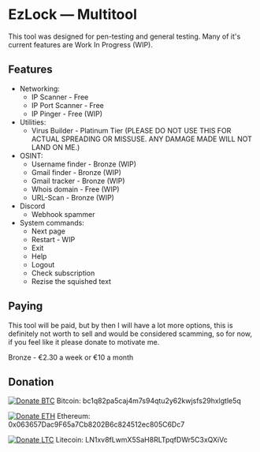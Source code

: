 # EzLock — Multitool
This tool was designed for pen-testing and general testing. Many of it's current features
are Work In Progress (WIP).

## Features  
- Networking:
  - IP Scanner - Free
  - IP Port Scanner - Free
  - IP Pinger - Free (WIP)
- Utilities:
  - Virus Builder - Platinum Tier (PLEASE DO NOT USE THIS FOR ACTUAL SPREADING OR MISSUSE. ANY DAMAGE MADE WILL NOT LAND ON ME.)
- OSINT:
  - Username finder - Bronze (WIP)
  - Gmail finder - Bronze (WIP)
  - Gmail tracker - Bronze (WIP)
  - Whois domain - Free (WIP)
  - URL-Scan - Bronze (WIP)
- Discord
  - Webhook spammer
- System commands:
  - Next page
  - Restart - WIP
  - Exit
  - Help
  - Logout
  - Check subscription
  - Rezise the squished text

## Paying
This tool will be paid, but by then I will have a lot more options, this is definitely not worth to sell and would be considered scamming, so for now, if you feel like it please donate to motivate me.

Bronze - €2.30 a week or €10 a month

## Donation
[![Donate BTC](https://img.shields.io/badge/Donate-BTC-orange?logo=bitcoin&style=flat-square)](#btc)
Bitcoin: bc1q82pa5caj4m7s94qtu2y62kwjsfs29hxlgtle5q

[![Donate ETH](https://img.shields.io/badge/Donate-ETH-6366F1?logo=ethereum&style=flat-square)](#eth)
Ethereum: 0x063657Dac9F65a7Cb8202B6c824512ec805C6Dc7

[![Donate LTC](https://img.shields.io/badge/Donate-LTC-345D9D?logo=litecoin&style=flat-square)](#ltc)
Litecoin: LN1xv8fLwmX5SaH8RLTpqfDWr5C3xQXiVc
